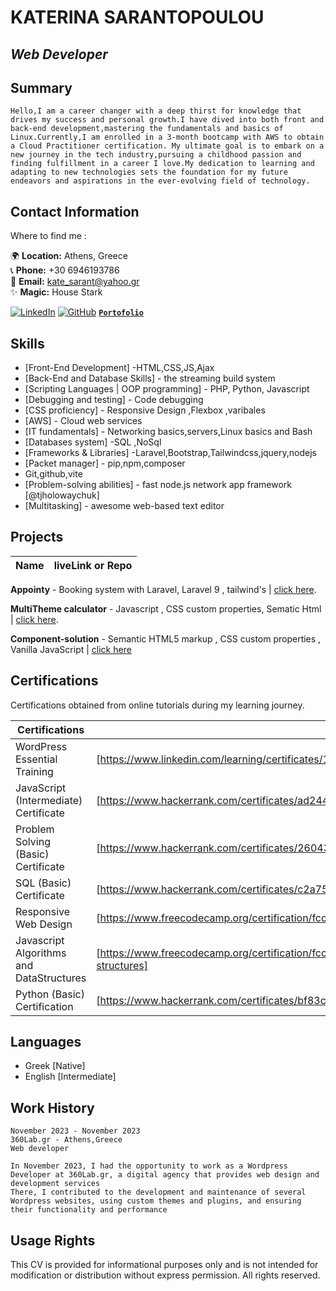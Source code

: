 # KATERINA SARANTOPOULOU
## _Web Developer_ 




## Summary
```
Hello,I am a career changer with a deep thirst for knowledge that drives my success and personal growth.I have dived into both front and back-end development,mastering the fundamentals and basics of Linux.Currently,I am enrolled in a 3-month bootcamp with AWS to obtain a Cloud Practitioner certification. My ultimate goal is to embark on a new journey in the tech industry,pursuing a childhood passion and finding fulfillment in a career I love.My dedication to learning and adapting to new technologies sets the foundation for my future endeavors and aspirations in the ever-evolving field of technology.  
```
## Contact Information



Where to find me :

🌍 **Location:** Athens, Greece  
📞 **Phone:** +30 6946193786  
📧 **Email:** kate_sarant@yahoo.gr  
✨ **Magic:** House Stark 

[![LinkedIn](https://img.shields.io/badge/LinkedIn-0077B5?style=for-the-badge&logo=linkedin&logoColor=white)](https://www.linkedin.com/in/katesarant)
[![GitHub](https://img.shields.io/badge/GitHub-181717?style=for-the-badge&logo=github&logoColor=white)](https://github.com/kate-sarant )
[**`Portofolio`** ](https://myportfolio-katesarant.netlify.app/)


## Skills


- [Front-End Development] -HTML,CSS,JS,Ajax
- [Back-End and Database Skills] - the streaming build system
- [Scripting Languages | OOP programming] - PHP, Python, Javascript
- [Debugging and testing] - Code debugging
- [CSS proficiency] - Responsive Design ,Flexbox ,varibales
- [AWS] - Cloud web services
- [IT fundamentals] - Networking basics,servers,Linux basics and Bash
- [Databases system] -SQL ,NoSql
- [Frameworks & Libraries] -Laravel,Bootstrap,Tailwindcss,jquery,nodejs 
- [Packet manager] - pip,npm,composer
- Git,github,vite
- [Problem-solving abilities] - fast node.js network app framework [@tjholowaychuk]
- [Multitasking] - awesome web-based text editor

## Projects
| Name | liveLink or Repo|
| ------ | ------ |

**Appointy** - Booking system with Laravel, Laravel 9 , tailwind's | [click here](https://github.com/kate-sarant/Appointy  ).

**MultiTheme calculator** - Javascript , CSS custom properties, Sematic Html  | [click here](https://peppy-dusk-f6ee5f.netlify.app ).

**Component-solution** - Semantic HTML5 markup , CSS custom properties , Vanilla JavaScript | [click here](https://astonishing-belekoy-ffe2fa.netlify.app )<br/>


## Certifications

Certifications obtained from online tutorials during my learning journey.

| Certifications | Link |
| ------ | ------ |
| WordPress Essential Training | [https://www.linkedin.com/learning/certificates/15f58e832d8999c0f100bc687a48d73f0257d860f9a9eed81ce27e60798fdbf4] |
| JavaScript (Intermediate) Certificate | [https://www.hackerrank.com/certificates/ad2441a295dc] |
| Problem Solving (Basic) Certificate | [https://www.hackerrank.com/certificates/26043f4c84f4] |
| SQL (Basic) Certificate | [https://www.hackerrank.com/certificates/c2a758281fc4] |
| Responsive Web Design | [https://www.freecodecamp.org/certification/fccfeb571c956c34215-b1a6f4c0b2e738a1/responsive-web-design] |
| Javascript Algorithms and DataStructures | [https://www.freecodecamp.org/certification/fccfeb571c956c34215-b1a6f4c0b2e738a1/javascript-algorithms-anddata-structures] |
| Python (Basic) Certification |[https://www.hackerrank.com/certificates/bf83c5c2acfa] |

## Languages

- Greek [Native] 
- English [Intermediate] 

## Work History
    November 2023 - November 2023
    360Lab.gr - Athens,Greece
    Web developer

    In November 2023, I had the opportunity to work as a Wordpress Developer at 360Lab.gr, a digital agency that provides web design and development services  
    There, I contributed to the development and maintenance of several Wordpress websites, using custom themes and plugins, and ensuring their functionality and performance



## Usage Rights

This CV is provided for informational purposes only and is not intended for modification or distribution without express permission. All rights reserved.




